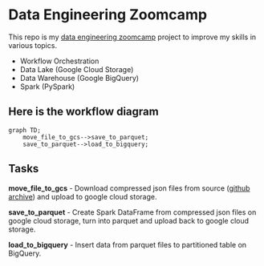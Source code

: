 # Data Engineering Zoomcamp

This repo is my [data engineering zoomcamp](https://github.com/DataTalksClub/data-engineering-zoomcamp) project to improve my skills in various topics.
- Workflow Orchestration
- Data Lake (Google Cloud Storage)
- Data Warehouse (Google BigQuery)
- Spark (PySpark)


## Here is the workflow diagram

```mermaid
graph TD;
    move_file_to_gcs-->save_to_parquet;
    save_to_parquet-->load_to_bigquery;
```

## Tasks
__move_file_to_gcs__ - Download compressed json files from source ([github archive](http://gharchive.org)) and upload to google cloud storage.

__save_to_parquet__ - Create Spark DataFrame from compressed json files on google cloud storage, turn into parquet and upload back to google cloud storage.

__load_to_bigquery__ - Insert data from parquet files to partitioned table on BigQuery.
